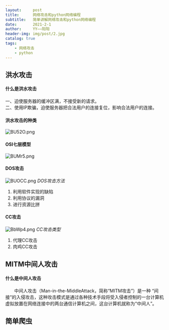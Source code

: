 ```yaml
---
layout:     post
title:      网络攻击和python网络编程
subtitle:   简单讲解网络攻击和python网络编程
date:       2021-2-1
author:     YY——阳阳
header-img: img/post/2.jpg
catalog: true
tags:
    - 网络攻击
    - python
---
```


## 洪水攻击
#### 什么是洪水攻击
一、迫使服务器的缓冲区满，不接受新的请求。
<br>
二、使用IP欺骗，迫使服务器把合法用户的连接复位，影响合法用户的连接。
#### 洪水攻击的种类
![BU52O.png](https://s3.jpg.cm/2021/02/03/BU52O.png)
#### OSI七层模型
![BUMr5.png](https://s3.jpg.cm/2021/02/03/BUMr5.png)
#### DOS攻击
![BUOCC.png](https://s3.jpg.cm/2021/02/03/BUOCC.png)
*DOS攻击方法*
1. 利用软件实现的缺陷
2. 利用协议的漏洞
3. 进行资源比拼
#### CC攻击
![BbWp4.png](https://s3.jpg.cm/2021/02/03/BbWp4.png)
*CC攻击类型*
1. 代理CC攻击
2. 肉鸡CC攻击
## MITM中间人攻击
#### 什么是中间人攻击
&emsp;&emsp;中间人攻击（Man-in-the-MiddleAttack，简称“MITM攻击”）是一种
“间接”的入侵攻击，这种攻击模式是通过各种技术手段将受入侵者控制的一台计算机虚拟放置在网络连接中的两台通信计算机之间，这台计算机就称为“中间人”。
## 简单爬虫